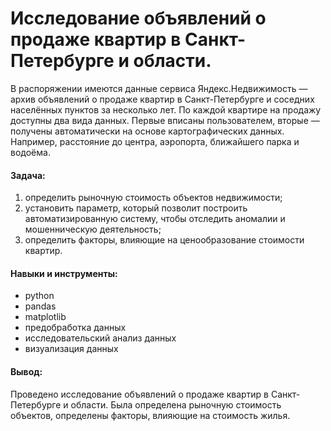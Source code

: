 # Исследование объявлений о продаже квартир в Санкт-Петербурге и области.

В распоряжении имеются данные сервиса Яндекс.Недвижимость — архив объявлений о продаже квартир в Санкт-Петербурге и соседних населённых пунктов за несколько лет. По каждой квартире на продажу доступны два вида данных. Первые вписаны пользователем, вторые — получены автоматически на основе картографических данных. Например, расстояние до центра, аэропорта, ближайшего парка и водоёма.

#### Задача:

1) определить рыночную стоимость объектов недвижимости; <br>
2) установить параметр, который позволит построить автоматизированную систему, чтобы отследить аномалии и мошенническую деятельность;<br>
3) определить факторы, влияющие на ценообразование стоимости квартир.

#### Навыки и инструменты:

- python
- pandas
- matplotlib
- предобработка данных
- исследовательский анализ данных
- визуализация данных

#### Вывод:
Проведено исследование объявлений о продаже квартир в Санкт-Петербурге и области. Была определена рыночную стоимость объектов, определены факторы, влияющие на стоимость жилья.
